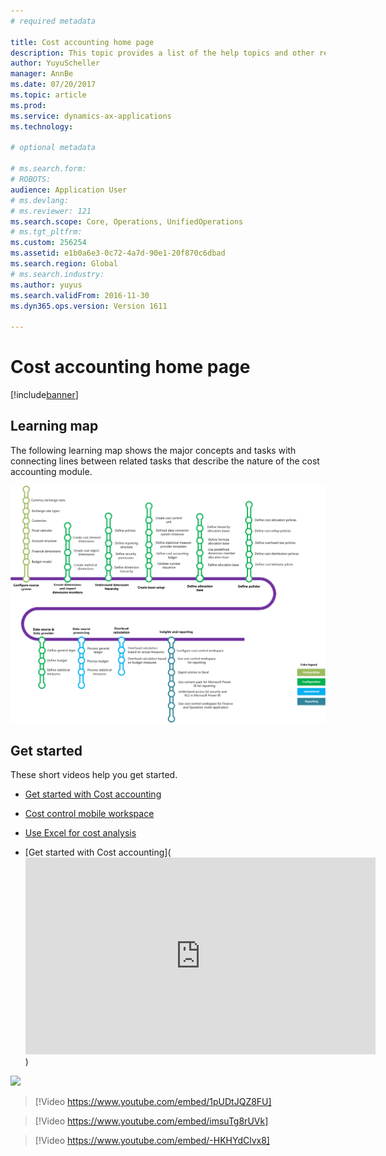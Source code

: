 ```yaml
---
# required metadata

title: Cost accounting home page
description: This topic provides a list of the help topics and other resources that are available for Cost accounting.
author: YuyuScheller
manager: AnnBe
ms.date: 07/20/2017
ms.topic: article
ms.prod: 
ms.service: dynamics-ax-applications
ms.technology: 

# optional metadata

# ms.search.form: 
# ROBOTS: 
audience: Application User
# ms.devlang: 
# ms.reviewer: 121
ms.search.scope: Core, Operations, UnifiedOperations
# ms.tgt_pltfrm: 
ms.custom: 256254
ms.assetid: e1b0a6e3-0c72-4a7d-90e1-20f870c6dbad
ms.search.region: Global
# ms.search.industry: 
ms.author: yuyus
ms.search.validFrom: 2016-11-30
ms.dyn365.ops.version: Version 1611

---
```


# Cost accounting home page

[!include[banner](../includes/banner.md)]

## Learning map

The following learning map shows the major concepts and tasks with connecting lines between related tasks that describe the nature of the cost accounting module.

<map id="ImgMap0" name="ImgMap0">
	<area alt="" coords="413, 323, 621, 393" href="https://docs.microsoft.com/en-us/dynamics365/unified-operations/financials/cost-accounting/cost-elements?toc=/dynamics365/unified-operations/financials/toc.json" shape="rect" />
	<area alt="" coords="416, 421, 622, 484" href="https://docs.microsoft.com/en-us/dynamics365/unified-operations/financials/cost-accounting/cost-objects?toc=/dynamics365/unified-operations/financials/toc.json" shape="rect" />
	<area alt="" coords="418, 516, 624, 584" href="https://docs.microsoft.com/en-us/dynamics365/unified-operations/financials/cost-accounting/statistical-measure-provider-template?toc=/dynamics365/unified-operations/financials/toc.json" shape="rect" />
</map>
<img src="media/cost-accounting-map.png" usemap="#ImgMap0"/>

## Get started

These short videos help you get started.

-  [Get started with Cost accounting](https://youtu.be/1pUDtJQZ8FU)
-  [Cost control mobile workspace](https://youtu.be/imsuTg8rUVk)
-  [Use Excel for cost analysis](https://youtu.be/-HKHYdClvx8)



- [Get started with Cost accounting](<iframe width="560" height="315" src="https://www.youtube.com/embed/1pUDtJQZ8FU" frameborder="0" allowfullscreen></iframe>)

<img src="https://www.youtube.com/embed/1pUDtJQZ8FU" width=100/>

> [!Video https://www.youtube.com/embed/1pUDtJQZ8FU]

> [!Video https://www.youtube.com/embed/imsuTg8rUVk]

> [!Video https://www.youtube.com/embed/-HKHYdClvx8]



